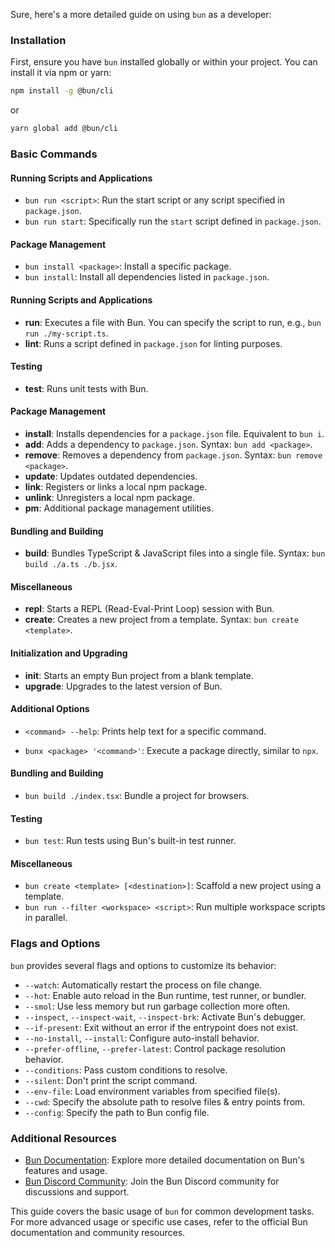 Sure, here's a more detailed guide on using `bun` as a developer:

### Installation

First, ensure you have `bun` installed globally or within your project. You can install it via npm or yarn:

```bash
npm install -g @bun/cli
```

or

```bash
yarn global add @bun/cli
```

### Basic Commands

#### Running Scripts and Applications

- `bun run <script>`: Run the start script or any script specified in `package.json`.
- `bun run start`: Specifically run the `start` script defined in `package.json`.

#### Package Management

- `bun install <package>`: Install a specific package.
- `bun install`: Install all dependencies listed in `package.json`.

#### Running Scripts and Applications

- **run**: Executes a file with Bun. You can specify the script to run, e.g., `bun run ./my-script.ts`.
- **lint**: Runs a script defined in `package.json` for linting purposes.

#### Testing

- **test**: Runs unit tests with Bun.

#### Package Management

- **install**: Installs dependencies for a `package.json` file. Equivalent to `bun i`.
- **add**: Adds a dependency to `package.json`. Syntax: `bun add <package>`.
- **remove**: Removes a dependency from `package.json`. Syntax: `bun remove <package>`.
- **update**: Updates outdated dependencies.
- **link**: Registers or links a local npm package.
- **unlink**: Unregisters a local npm package.
- **pm**: Additional package management utilities.

#### Bundling and Building

- **build**: Bundles TypeScript & JavaScript files into a single file. Syntax: `bun build ./a.ts ./b.jsx`.

#### Miscellaneous

- **repl**: Starts a REPL (Read-Eval-Print Loop) session with Bun.
- **create**: Creates a new project from a template. Syntax: `bun create <template>`.

#### Initialization and Upgrading

- **init**: Starts an empty Bun project from a blank template.
- **upgrade**: Upgrades to the latest version of Bun.

#### Additional Options

- `<command> --help`: Prints help text for a specific command.

- `bunx <package> '<command>'`: Execute a package directly, similar to `npx`.

#### Bundling and Building

- `bun build ./index.tsx`: Bundle a project for browsers.

#### Testing

- `bun test`: Run tests using Bun's built-in test runner.

#### Miscellaneous

- `bun create <template> [<destination>]`: Scaffold a new project using a template.
- `bun run --filter <workspace> <script>`: Run multiple workspace scripts in parallel.

### Flags and Options

`bun` provides several flags and options to customize its behavior:

- `--watch`: Automatically restart the process on file change.
- `--hot`: Enable auto reload in the Bun runtime, test runner, or bundler.
- `--smol`: Use less memory but run garbage collection more often.
- `--inspect`, `--inspect-wait`, `--inspect-brk`: Activate Bun's debugger.
- `--if-present`: Exit without an error if the entrypoint does not exist.
- `--no-install`, `--install`: Configure auto-install behavior.
- `--prefer-offline`, `--prefer-latest`: Control package resolution behavior.
- `--conditions`: Pass custom conditions to resolve.
- `--silent`: Don't print the script command.
- `--env-file`: Load environment variables from specified file(s).
- `--cwd`: Specify the absolute path to resolve files & entry points from.
- `--config`: Specify the path to Bun config file.

### Additional Resources

- [Bun Documentation](https://bun.sh/docs): Explore more detailed documentation on Bun's features and usage.
- [Bun Discord Community](https://bun.sh/discord): Join the Bun Discord community for discussions and support.

This guide covers the basic usage of `bun` for common development tasks. For more advanced usage or specific use cases, refer to the official Bun documentation and community resources.
